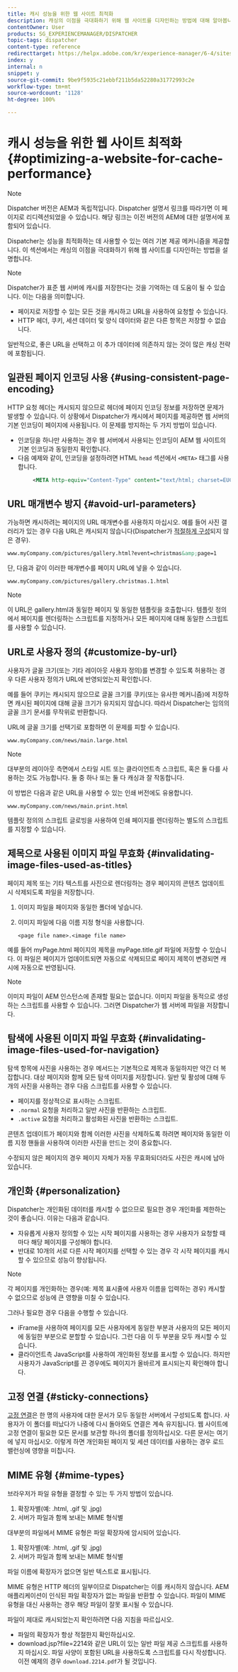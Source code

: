 ```yaml
---
title: 캐시 성능을 위한 웹 사이트 최적화
description: 캐싱의 이점을 극대화하기 위해 웹 사이트를 디자인하는 방법에 대해 알아봅니다.
contentOwner: User
products: SG_EXPERIENCEMANAGER/DISPATCHER
topic-tags: dispatcher
content-type: reference
redirecttarget: https://helpx.adobe.com/kr/experience-manager/6-4/sites/deploying/using/configuring-performance.html
index: y
internal: n
snippet: y
source-git-commit: 9be9f5935c21ebbf211b5da52280a31772993c2e
workflow-type: tm+mt
source-wordcount: '1128'
ht-degree: 100%

---
```



# 캐시 성능을 위한 웹 사이트 최적화 {#optimizing-a-website-for-cache-performance}

<!-- 

Comment Type: remark
Last Modified By: Silviu Raiman (raiman)
Last Modified Date: 2017-10-25T04:13:34.919-0400

<p>This is a redirect to /experience-manager/6-2/sites/deploying/using/configuring-performance.html</p>

 -->

>[!NOTE]
>
>Dispatcher 버전은 AEM과 독립적입니다. Dispatcher 설명서 링크를 따라가면 이 페이지로 리디렉션되었을 수 있습니다. 해당 링크는 이전 버전의 AEM에 대한 설명서에 포함되어 있습니다.

Dispatcher는 성능을 최적화하는 데 사용할 수 있는 여러 기본 제공 메커니즘을 제공합니다. 이 섹션에서는 캐싱의 이점을 극대화하기 위해 웹 사이트를 디자인하는 방법을 설명합니다.

>[!NOTE]
>
>Dispatcher가 표준 웹 서버에 캐시를 저장한다는 것을 기억하는 데 도움이 될 수 있습니다. 이는 다음을 의미합니다.
>
>* 페이지로 저장할 수 있는 모든 것을 캐시하고 URL을 사용하여 요청할 수 있습니다.
>* HTTP 헤더, 쿠키, 세션 데이터 및 양식 데이터와 같은 다른 항목은 저장할 수 없습니다.
>
>일반적으로, 좋은 URL을 선택하고 이 추가 데이터에 의존하지 않는 것이 많은 캐싱 전략에 포함됩니다.

## 일관된 페이지 인코딩 사용 {#using-consistent-page-encoding}

HTTP 요청 헤더는 캐시되지 않으므로 헤더에 페이지 인코딩 정보를 저장하면 문제가 발생할 수 있습니다. 이 상황에서 Dispatcher가 캐시에서 페이지를 제공하면 웹 서버의 기본 인코딩이 페이지에 사용됩니다. 이 문제를 방지하는 두 가지 방법이 있습니다.

* 인코딩을 하나만 사용하는 경우 웹 서버에서 사용되는 인코딩이 AEM 웹 사이트의 기본 인코딩과 동일한지 확인합니다.
* 다음 예제와 같이, 인코딩을 설정하려면 HTML `head` 섹션에서 `<META>` 태그를 사용합니다.

```xml
        <META http-equiv="Content-Type" content="text/html; charset=EUC-JP">
```

## URL 매개변수 방지 {#avoid-url-parameters}

가능하면 캐시하려는 페이지의 URL 매개변수를 사용하지 마십시오. 예를 들어 사진 갤러리가 있는 경우 다음 URL은 캐시되지 않습니다(Dispatcher가 [적절하게 구성](dispatcher-configuration.md#main-pars_title_24)되지 않은 경우).

```xml
www.myCompany.com/pictures/gallery.html?event=christmas&amp;page=1
```

단, 다음과 같이 이러한 매개변수를 페이지 URL에 넣을 수 있습니다.

```xml
www.myCompany.com/pictures/gallery.christmas.1.html
```

>[!NOTE]
>
>이 URL은 gallery.html과 동일한 페이지 및 동일한 템플릿을 호출합니다. 템플릿 정의에서 페이지를 렌더링하는 스크립트를 지정하거나 모든 페이지에 대해 동일한 스크립트를 사용할 수 있습니다.

## URL로 사용자 정의 {#customize-by-url}

사용자가 글꼴 크기(또는 기타 레이아웃 사용자 정의)를 변경할 수 있도록 허용하는 경우 다른 사용자 정의가 URL에 반영되었는지 확인합니다.

예를 들어 쿠키는 캐시되지 않으므로 글꼴 크기를 쿠키(또는 유사한 메커니즘)에 저장하면 캐시된 페이지에 대해 글꼴 크기가 유지되지 않습니다. 따라서 Dispatcher는 임의의 글꼴 크기 문서를 무작위로 반환합니다.

URL에 글꼴 크기를 선택기로 포함하면 이 문제를 피할 수 있습니다.

```xml
www.myCompany.com/news/main.large.html
```

>[!NOTE]
>
>대부분의 레이아웃 측면에서 스타일 시트 또는 클라이언트측 스크립트, 혹은 둘 다를 사용하는 것도 가능합니다. 둘 중 하나 또는 둘 다 캐싱과 잘 작동합니다.
>
>이 방법은 다음과 같은 URL을 사용할 수 있는 인쇄 버전에도 유용합니다.
>
>`www.myCompany.com/news/main.print.html`
>
>템플릿 정의의 스크립트 글로빙을 사용하여 인쇄 페이지를 렌더링하는 별도의 스크립트를 지정할 수 있습니다.

## 제목으로 사용된 이미지 파일 무효화 {#invalidating-image-files-used-as-titles}

페이지 제목 또는 기타 텍스트를 사진으로 렌더링하는 경우 페이지의 콘텐츠 업데이트 시 삭제되도록 파일을 저장합니다.

1. 이미지 파일을 페이지와 동일한 폴더에 넣습니다.
1. 이미지 파일에 다음 이름 지정 형식을 사용합니다.

   `<page file name>.<image file name>`

예를 들어 myPage.html 페이지의 제목을 myPage.title.gif 파일에 저장할 수 있습니다. 이 파일은 페이지가 업데이트되면 자동으로 삭제되므로 페이지 제목이 변경되면 캐시에 자동으로 반영됩니다.

>[!NOTE]
>
>이미지 파일이 AEM 인스턴스에 존재할 필요는 없습니다. 이미지 파일을 동적으로 생성하는 스크립트를 사용할 수 있습니다. 그러면 Dispatcher가 웹 서버에 파일을 저장합니다.

## 탐색에 사용된 이미지 파일 무효화 {#invalidating-image-files-used-for-navigation}

탐색 항목에 사진을 사용하는 경우 메서드는 기본적으로 제목과 동일하지만 약간 더 복잡합니다. 대상 페이지와 함께 모든 탐색 이미지를 저장합니다. 일반 및 활성에 대해 두 개의 사진을 사용하는 경우 다음 스크립트를 사용할 수 있습니다.

* 페이지를 정상적으로 표시하는 스크립트.
* `.normal` 요청을 처리하고 일반 사진을 반환하는 스크립트.
* `.active` 요청을 처리하고 활성화된 사진을 반환하는 스크립트.

콘텐츠 업데이트가 페이지와 함께 이러한 사진을 삭제하도록 하려면 페이지와 동일한 이름 지정 핸들을 사용하여 이러한 사진을 만드는 것이 중요합니다.

수정되지 않은 페이지의 경우 페이지 자체가 자동 무효화되더라도 사진은 캐시에 남아 있습니다.

## 개인화 {#personalization}

Dispatcher는 개인화된 데이터를 캐시할 수 없으므로 필요한 경우 개인화를 제한하는 것이 좋습니다. 이유는 다음과 같습니다.

* 자유롭게 사용자 정의할 수 있는 시작 페이지를 사용하는 경우 사용자가 요청할 때마다 해당 페이지를 구성해야 합니다.
* 반대로 10개의 서로 다른 시작 페이지를 선택할 수 있는 경우 각 시작 페이지를 캐시할 수 있으므로 성능이 향상됩니다.

>[!NOTE]
>
>각 페이지를 개인화하는 경우(예: 제목 표시줄에 사용자 이름을 입력하는 경우) 캐시할 수 없으므로 성능에 큰 영향을 미칠 수 있습니다.
>
>그러나 필요한 경우 다음을 수행할 수 있습니다.
>
>* iFrame을 사용하여 페이지를 모든 사용자에게 동일한 부분과 사용자의 모든 페이지에 동일한 부분으로 분할할 수 있습니다. 그런 다음 이 두 부분을 모두 캐시할 수 있습니다.
>* 클라이언트측 JavaScript를 사용하여 개인화된 정보를 표시할 수 있습니다. 하지만 사용자가 JavaScript를 끈 경우에도 페이지가 올바르게 표시되는지 확인해야 합니다.
>

## 고정 연결 {#sticky-connections}

[고정 연결](dispatcher.md#TheBenefitsofLoadBalancing)은 한 명의 사용자에 대한 문서가 모두 동일한 서버에서 구성되도록 합니다. 사용자가 이 폴더를 떠났다가 나중에 다시 돌아와도 연결은 계속 유지됩니다. 웹 사이트에 고정 연결이 필요한 모든 문서를 보관할 하나의 폴더를 정의하십시오. 다른 문서는 여기에 넣지 마십시오. 이렇게 하면 개인화된 페이지 및 세션 데이터를 사용하는 경우 로드 밸런싱에 영향을 미칩니다.

## MIME 유형 {#mime-types}

브라우저가 파일 유형을 결정할 수 있는 두 가지 방법이 있습니다.

1. 확장자별(예: .html, .gif 및 .jpg)
1. 서버가 파일과 함께 보내는 MIME 형식별

대부분의 파일에서 MIME 유형은 파일 확장자에 암시되어 있습니다.

1. 확장자별(예: .html, .gif 및 .jpg)
1. 서버가 파일과 함께 보내는 MIME 형식별

파일 이름에 확장자가 없으면 일반 텍스트로 표시됩니다.

MIME 유형은 HTTP 헤더의 일부이므로 Dispatcher는 이를 캐시하지 않습니다. AEM 애플리케이션이 인식된 파일 확장자가 없는 파일을 반환할 수 있습니다. 파일이 MIME 유형을 대신 사용하는 경우 해당 파일이 잘못 표시될 수 있습니다.

파일이 제대로 캐시되었는지 확인하려면 다음 지침을 따르십시오.

* 파일의 확장자가 항상 적절한지 확인하십시오.
* download.jsp?file=2214와 같은 URL이 있는 일반 파일 제공 스크립트를 사용하지 마십시오. 파일 사양이 포함된 URL을 사용하도록 스크립트를 다시 작성합니다. 이전 예제의 경우 `download.2214.pdf`가 될 것입니다.

